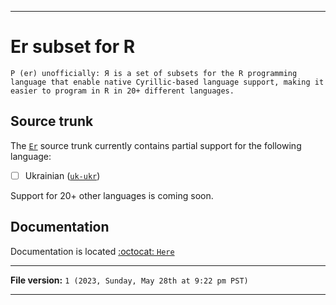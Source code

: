 
***

# Er subset for R

`Р (er) unofficially: Я is a set of subsets for the R programming language that enable native Cyrillic-based language support, making it easier to program in R in 20+ different languages.`

## Source trunk

The [`Er`](/Er/) source trunk currently contains partial support for the following language: <!-- (s) !-->

- [ ] Ukrainian ([`uk-ukr`](/Er/uk-ukr/))

Support for 20+ other languages is coming soon.

## Documentation

Documentation is located [:octocat: `Here`](https://github.com/seanpm2001/Er_Docs/)

***

**File version:** `1 (2023, Sunday, May 28th at 9:22 pm PST)`

***
